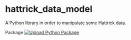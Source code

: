 # hattrick_data_model
A Python library in order to manipulate some Hattrick data.

Package
[![Upload Python Package](https://github.com/mastertnt/hattrick_data_model/actions/workflows/python-publish.yml/badge.svg)](https://github.com/mastertnt/hattrick_data_model/actions/workflows/python-publish.yml)

